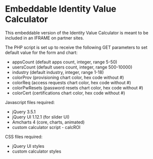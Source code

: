 # Embeddable Identity Value Calculator

This embeddable version of the Identity Value Calculator is meant to be included in an IFRAME on partner sites.

The PHP script is set up to receive the following GET parameters to set default value for the form and chart:
- appsCount     (default apps count, integer, range 5-50)
- usersCount    (default users count, integer, range 500-10000)
- industry      (default industry, integer, range 1-18)
- colorProv     (provisioning chart color, hex code without #)
- colorReq      (access requests chart color, hex code without #)
- colorPwResets (password resets chart color, hex code without #)
- colorCert     (certifications chart color, hex code without #)

Javascript files required:
- jQuery 3.5.1
- jQuery UI 1.12.1 (for slider UI)
- Amcharts 4 (core, charts, animated)
- custom calculator script - calcROI

CSS files required:
- jQuery UI styles
- custom calculator styles
